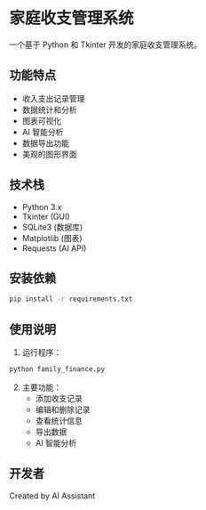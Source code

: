# 家庭收支管理系统

一个基于 Python 和 Tkinter 开发的家庭收支管理系统。

## 功能特点

- 收入支出记录管理
- 数据统计和分析
- 图表可视化
- AI 智能分析
- 数据导出功能
- 美观的图形界面

## 技术栈

- Python 3.x
- Tkinter (GUI)
- SQLite3 (数据库)
- Matplotlib (图表)
- Requests (AI API)

## 安装依赖

```bash
pip install -r requirements.txt
```

## 使用说明

1. 运行程序：
```bash
python family_finance.py
```

2. 主要功能：
   - 添加收支记录
   - 编辑和删除记录
   - 查看统计信息
   - 导出数据
   - AI 智能分析

## 开发者

Created by AI Assistant 